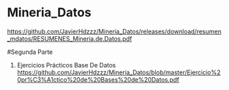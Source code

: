 # Mineria_Datos
https://github.com/JavierHdzzz/Mineria_Datos/releases/download/resumen_mdatos/RESUMENES_Mineria.de.Datos.pdf

#Segunda Parte
1. Ejercicios Prácticos Base De Datos
https://github.com/JavierHdzzz/Mineria_Datos/blob/master/Ejercicio%20pr%C3%A1ctico%20de%20Bases%20de%20Datos.pdf
